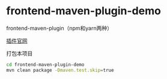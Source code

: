 # frontend-maven-plugin-demo
frontend-maven-plugin（npm和yarn两种）

[插件官网](http://www.worldlink.com.cn/osdir/frontend-maven-plugin.html)

打包本项目
``` bash
cd frontend-maven-plugin-demo
mvn clean package -Dmaven.test.skip=true
```
